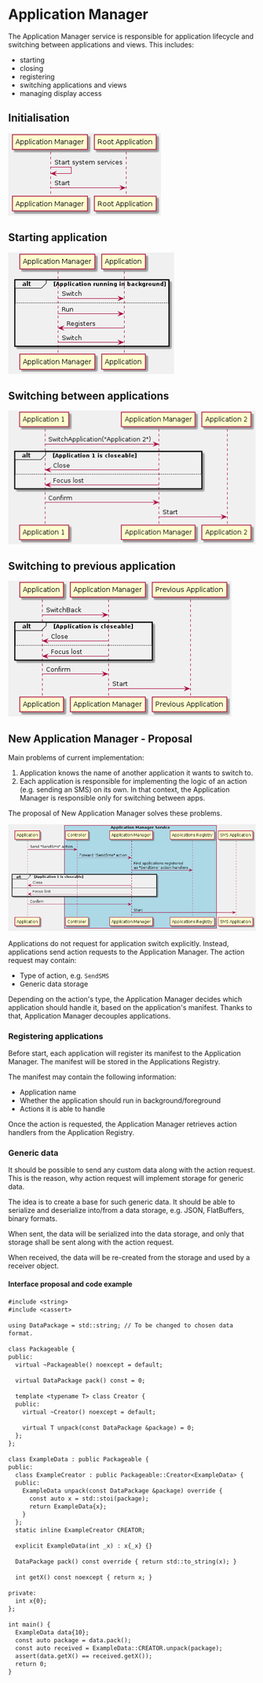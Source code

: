 # Application Manager

The Application Manager service is responsible for application lifecycle and switching between applications and views.
This includes:
- starting
- closing
- registering
- switching applications and views
- managing display access

## Initialisation

![](appmgr_init.png)

## Starting application

![](appmgr_start_app.png)

##  Switching between applications

![](appmgr_switch_app.png)

## Switching to previous application

![](appmgr_switch_back.png)

## New Application Manager - Proposal

Main problems of current implementation:
1. Application knows the name of another application it wants to switch to.
2. Each application is responsible for implementing the logic of an action (e.g. sending an SMS) on its own. In that context, the Application Manager is responsible only for switching between apps.

The proposal of New Application Manager solves these problems.

![](appmgr_switch_sms_app_proposal.png)

Applications do not request for application switch explicitly. Instead, applications send action requests to the Application Manager.
The action request may contain:
- Type of action, e.g. `SendSMS`
- Generic data storage

Depending on the action's type, the Application Manager decides which application should handle it, based on the application's manifest.
Thanks to that, Application Manager decouples applications.

### Registering applications

Before start, each application will register its manifest to the Application Manager.
The manifest will be stored in the Applications Registry.

The manifest may contain the following information:
- Application name
- Whether the application should run in background/foreground
- Actions it is able to handle

Once the action is requested, the Application Manager retrieves action handlers from the Application Registry.

### Generic data

It should be possible to send any custom data along with the action request.
This is the reason, why action request will implement storage for generic data.

The idea is to create a base for such generic data. It should be able to serialize and deserialize into/from a data storage, e.g. JSON, FlatBuffers, binary formats.

When sent, the data will be serialized into the data storage, and only that storage shall be sent along with the action request.

When received, the data will be re-created from the storage and used by a receiver object.

#### Interface proposal and code example

```
#include <string>
#include <cassert>

using DataPackage = std::string; // To be changed to chosen data format.

class Packageable {
public:
  virtual ~Packageable() noexcept = default;

  virtual DataPackage pack() const = 0;

  template <typename T> class Creator {
  public:
    virtual ~Creator() noexcept = default;

    virtual T unpack(const DataPackage &package) = 0;
  };
};

class ExampleData : public Packageable {
public:
  class ExampleCreator : public Packageable::Creator<ExampleData> {
  public:
    ExampleData unpack(const DataPackage &package) override {
      const auto x = std::stoi(package);
      return ExampleData{x};
    }
  };
  static inline ExampleCreator CREATOR;

  explicit ExampleData(int _x) : x{_x} {}

  DataPackage pack() const override { return std::to_string(x); }

  int getX() const noexcept { return x; }

private:
  int x{0};
};

int main() {
  ExampleData data{10};
  const auto package = data.pack();
  const auto received = ExampleData::CREATOR.unpack(package);
  assert(data.getX() == received.getX());
  return 0;
}
```
